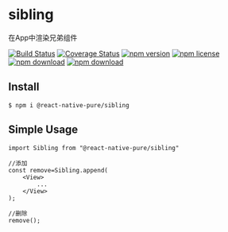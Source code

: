 # sibling

在App中渲染兄弟组件

[![Build Status](https://travis-ci.org/react-native-pure/sibling.svg?branch=master)](https://travis-ci.org/react-native-pure/sibling)
[![Coverage Status](https://coveralls.io/repos/github/react-native-pure/sibling/badge.svg?branch=master)](https://coveralls.io/github/react-native-pure/sibling?branch=master)
[![npm version](https://img.shields.io/npm/v/@react-native-pure/sibling.svg)](https://www.npmjs.com/package/@react-native-pure/sibling)
[![npm license](https://img.shields.io/npm/l/@react-native-pure/sibling.svg)](https://www.npmjs.com/package/@react-native-pure/sibling)
[![npm download](https://img.shields.io/npm/dm/@react-native-pure/sibling.svg)](https://www.npmjs.com/package/@react-native-pure/sibling)
[![npm download](https://img.shields.io/npm/dt/@react-native-pure/sibling.svg)](https://www.npmjs.com/package/@react-native-pure/sibling)

## Install

```
$ npm i @react-native-pure/sibling
```

## Simple Usage

```
import Sibling from "@react-native-pure/sibling"

//添加
const remove=Sibling.append(
    <View>
        ...
    </View>
);

//删除
remove();

```
